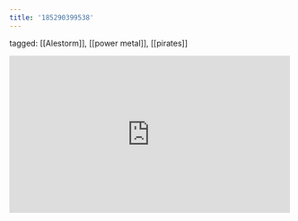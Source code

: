 ```yaml
---
title: '185290399538'
---
```

tagged: [[Alestorm]], [[power metal]], [[pirates]]
<iframe allow="accelerometer; autoplay; clipboard-write; encrypted-media; gyroscope; picture-in-picture" allowfullscreen="" frameborder="0" height="281" id="youtube_iframe" src="https://www.youtube.com/embed/GTyMhv7MCCs?feature=oembed&amp;enablejsapi=1&amp;origin=https://safe.txmblr.com&amp;wmode=opaque" width="500"></iframe>